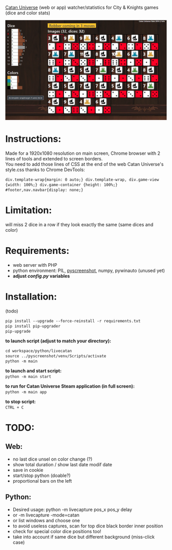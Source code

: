 [Catan Universe](https://catanuniverse.com/) (web or app) watcher/statistics for City & Knights games (dice and color stats)

![screenshot](https://raw.githubusercontent.com/ldeb/catan-universe-CK-stats/master/screenshot.png)

# Instructions:
Made for a 1920x1080 resolution on main screen, Chrome browser with 2 lines of tools and extended to screen borders.  
You need to add those lines of CSS at the end of the web Catan Universe's style.css thanks to Chrome DevTools:
```
div.template-wrap{margin: 0 auto;} div.template-wrap, div.game-view {width: 100%;} div.game-container {height: 100%;} #footer,nav.navbar{display: none;}
```

# Limitation:
will miss 2 dice in a row if they look exactly the same (same dices and color)

# Requirements:
- web server with PHP
- python environment: PIL, [pyscreenshot](https://github.com/ponty/pyscreenshot), numpy, pywinauto (unused yet)
- **adjust *config.py* variables**

# Installation:
(todo)
```
pip install --upgrade --force-reinstall -r requirements.txt
pip install pip-upgrader
pip-upgrade
```

**to launch script (adjust to match your directory):**
```
cd workspace/python/livecatan
source ../pyscreenshot/venv/Scripts/activate
python -m main
```

**to launch and start script:**  
`python -m main start`

**to run for Catan Universe Steam application (in full screen):**  
`python -m main app`

**to stop script:**  
`CTRL + C`

# TODO:
## Web:
  - no last dice unsel on color change (?)
  - show total duration / show last date modif date
  - save in cookie
  - start/stop python (doable?)
  - proportional bars on the left

## Python:
  - Desired usage: python -m livecapture pos_x pos_y delay
  - or -m livecapture -mode=catan
  - or list windows and choose one
  - to avoid useless captures, scan for top dice black border inner position
  - check for special color dice positions too!
  - take into account if same dice but different background (miss-click case)

